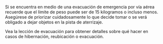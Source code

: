 [Title]: # (Limitaciones)
[Difficulty]: # (Principiante)
[Order]: # (7)

Si se encuentra en medio de una evacuación de emergencia por vía aérea recuerde que el límite de peso puede ser de 15 kilogramos o incluso menos. Asegúrese de priorizar cuidadosamente lo que decide tomar o se verá obligado a dejar objetos en la pista de aterrizaje.

Vea la lección de evacuación para obtener detalles sobre qué hacer en casos de hibernación, reubicación o evacuación.